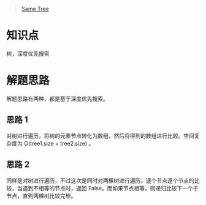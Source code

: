 > [Same Tree](https://leetcode.com/problems/same-tree/)

# 知识点
树，深度优先搜索

# 解题思路
解题思路有两种，都是基于深度优先搜索。

## 思路 1
对树进行遍历，将树的元素节点转化为数组，然后将得到的数组进行比较。空间复杂度为 O(tree1.size + tree2.size) 。

## 思路 2
同样是对树进行遍历，不过这次是同时对两棵树进行遍历。逐个节点逐个节点的比较，当遇到不相等的节点时，返回 False。而如果节点相等，则递归比较下一个子节点，直到两棵树比较完毕。